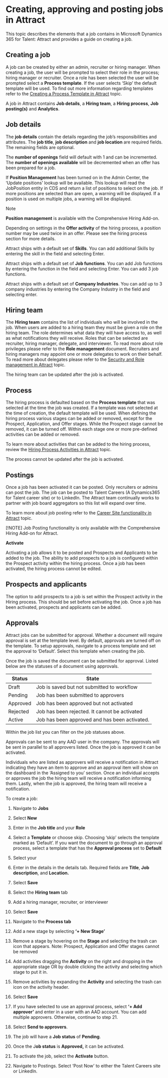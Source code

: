 Creating, approving and posting jobs in Attract
===============================================

This topic describes the elements that a job contains in Microsoft Dynamics 365 for Talent: Attract and provides a
guide on creating a job.

**Creating a job**
------------------

A job can be created by either an admin, recruiter or hiring manager. When
creating a job, the user will be prompted to select their role in the process;
hiring manager or recruiter. Once a role has been selected the user will be
prompted select a **Process template**. If the user selects ‘Skip’ the default
template will be used. To find out more information regarding templates refer to
the [Creating a Process Template in Attract](./Process-templates-Attract.md) topic.

A job in Attract contains **Job details**, a **Hiring team**, a **Hiring
process**, **Job posting(s)** and **Analytics**.

**Job details**
---------------

The **job details** contain the details regarding the job’s responsibilities and
attributes. The **job title**, **job description** and **job location** are
required fields. The remaining fields are optional.

The **number of openings** field will default with 1 and can be incremented. The
**number of openings available** will be decremented when an offer has been
prepared for a job.

If **Position Management** has been turned on in the Admin Center, the ‘Update
positions’ lookup will be available. This lookup will read the JobPosition
entity in CDS and return a list of positions to select on the job. If more
positions are selected than are open, a warning will be displayed. If a position
is used on multiple jobs, a warning will be displayed.

>[!NOTE] 
> **Position management** is available with the Comprehensive Hiring
Add-on.

Depending on settings in the **Offer activity** of the hiring process, a
position number may be used twice in an offer. Please see the hiring process
section for more details.

Attract ships with a default set of **Skills**. You can add additional Skills by
entering the skill in the field and selecting Enter.

Attract ships with a default set of **Job functions**. You can add Job functions
by entering the function in the field and selecting Enter. You can add 3 job
functions.

Attract ships with a default set of **Company Industries**. You can add up to 3
company industries by entering the Company Industry in the field and selecting
enter.

**Hiring team**
---------------

The **Hiring team** contains the list of individuals who will be involved in the
job. When users are added to a hiring team they must be given a role on the
hiring team. The role determines what data they will have access to, as well as
what notifications they will receive. Roles that can be selected are recruiter,
hiring manager, delegate, and interviewer. To read more about role privileges
please refer to the **Role management** document. Recruiters and hiring managers
may appoint one or more delegates to work on their behalf. To read more about
delegates please refer to the [Security and Role management in Attract](./Security-in-Attract.md) topic.

The hiring team can be updated after the job is activated.

**Process**
---------------

The hiring process is defaulted based on the **Process template** that was
selected at the time the job was created. If a template was not selected at the
time of creation, the default template will be used. When defining the hiring
process various stages can be added or removed, except for the Prospect,
Application, and Offer stages. While the Prospect stage cannot be removed, it
can be turned off. Within each stage one or more pre-defined activities can be
added or removed.

To learn more about activities that can be added to the hiring process, review
the [Hiring Process Activities in Attract](../Activities-in-Attract.md) topic.

 The process cannot be updated after the job is activated.

**Postings**
---------------

Once a job has been activated it can be posted. Only recruiters or admins can
post the job. The job can be posted to Talent Careers (A Dynamics365 for Talent
career site) or to LinkedIn. The Attract team continually works to partner with
job board aggregators so this list will expand over time.

To learn more about job posting refer to the [Career Site functionality in Attract](./CareerSite.md) topic.

[!NOTE] Job Posting functionality is only available with the Comprehensive
Hiring Add-on for Attract.

**Activate**

Activating a job allows it to be posted and Prospects and Applicants to be added
to the job. The ability to add prospects to a job is configured within the
Prospect activity within the hiring process. Once a job has been activated, the
hiring process cannot be edited.

**Prospects and applicants**
---------------

The option to add prospects to a job is set within the Prospect activity in the
Hiring process. This should be set before activating the job. Once a job has
been activated, prospects and applicants can be added.

**Approvals**
---------------

Attract jobs can be submitted for approval. Whether a document will require
approval is set at the template level. By default, approvals are turned off on
the template. To setup approvals, navigate to a process template and set the
approval to ‘Default’. Select this template when creating the job.

Once the job is saved the document can be submitted for approval. Listed below
are the statuses of a document using approvals.

| Status   | State                                         |
|----------|-----------------------------------------------|
| Draft    | Job is saved but not submitted to workflow    |
| Pending  | Job has been submitted to approvers           |
| Approved | Job has been approved but not activated       |
| Rejected | Job has been rejected. It cannot be activated |
| Active   | Job has been approved and has been activated. |

Within the job list you can filter on the job statuses above.

Approvals can be sent to any AAD user in the company. The approvals will be sent
in parallel to all approvers listed. Once the job is approved it can be
activated.

Individuals who are listed as approvers will receive a notification in Attract
indicating they have an item to approve and an approval item will show on the
dashboard in the ‘Assigned to you’ section. Once an individual accepts or
approves the job the hiring team will receive a notification informing them.
Lastly, when the job is approved, the hiring team will receive a notification.

To create a job:

1.  Navigate to **Jobs**

2.  Select **New**

3.  Enter in the **Job title** and your **Role**

4.  Select a **Template** or choose skip. Choosing ‘skip’ selects the template
    marked as ‘Default’. If you want the document to go through an approval
    process, select a template that has the **Approval process** set to
    **Default**

5.  Select your

6.  Enter in the details in the details tab. Required fields are **Title**,
    **Job description**, and **Location.**

7.  Select **Save**

8.  Select the **Hiring team** tab

9.  Add a hiring manager, recruiter, or interviewer

10. Select **Save**

11. Navigate to the **Process tab**

12. Add a new stage by selecting **‘+ New Stage’**

13. Remove a stage by hovering on the **Stage** and selecting the trash can icon
    that appears. Note: Prospect, Application and Offer stages cannot be removed

14. Add activities dragging the **Activity** on the right and dropping in the
    appropriate stage OR by double clicking the activity and selecting which
    stage to put it in.

15. Remove activities by expanding the **Activity** and selecting the trash can
    icon on the activity header.

16. Select **Save**

17. If you have selected to use an approval process, select **‘+ Add approver’**
    and enter in a user with an AAD account. You can add multiple approvers.
    Otherwise, continue to step 21.

18. Select **Send to approvers**.

19. The job will have a **Job status** of **Pending**.

20. Once the J**ob status** is **Approved,** it can be activated.

21. To activate the job, select the **Activate** button.

22. Navigate to Postings. Select ‘Post Now’ to either the Talent Careers site or
    LinkedIn.
